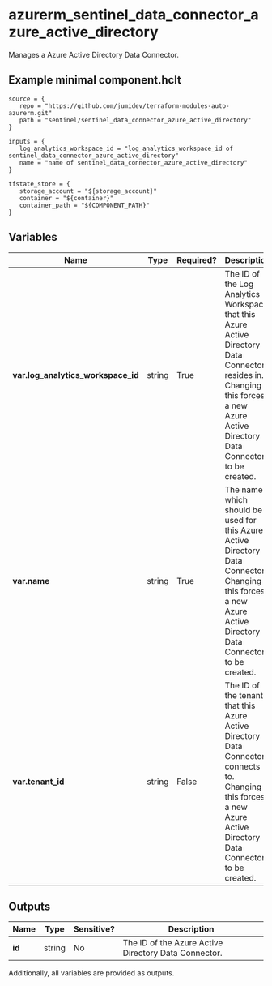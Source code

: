 # azurerm_sentinel_data_connector_azure_active_directory

Manages a Azure Active Directory Data Connector.

## Example minimal component.hclt

```hcl
source = {
   repo = "https://github.com/jumidev/terraform-modules-auto-azurerm.git" 
   path = "sentinel/sentinel_data_connector_azure_active_directory" 
}

inputs = {
   log_analytics_workspace_id = "log_analytics_workspace_id of sentinel_data_connector_azure_active_directory" 
   name = "name of sentinel_data_connector_azure_active_directory" 
}

tfstate_store = {
   storage_account = "${storage_account}" 
   container = "${container}" 
   container_path = "${COMPONENT_PATH}" 
}

```

## Variables

| Name | Type | Required? |  Description |
| ---- | ---- | --------- |  ----------- |
| **var.log_analytics_workspace_id** | string | True | The ID of the Log Analytics Workspace that this Azure Active Directory Data Connector resides in. Changing this forces a new Azure Active Directory Data Connector to be created. | 
| **var.name** | string | True | The name which should be used for this Azure Active Directory Data Connector. Changing this forces a new Azure Active Directory Data Connector to be created. | 
| **var.tenant_id** | string | False | The ID of the tenant that this Azure Active Directory Data Connector connects to. Changing this forces a new Azure Active Directory Data Connector to be created. | 



## Outputs

| Name | Type | Sensitive? | Description |
| ---- | ---- | --------- | --------- |
| **id** | string | No  | The ID of the Azure Active Directory Data Connector. | 

Additionally, all variables are provided as outputs.
